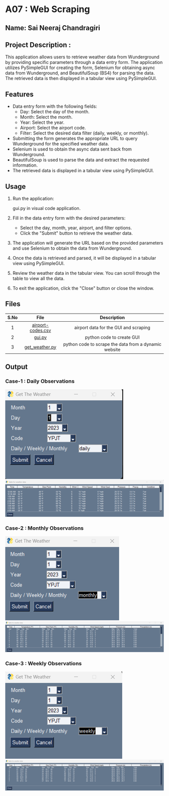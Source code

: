 # A07 : Web Scraping
## Name: Sai Neeraj Chandragiri
## Project Description :
This application allows users to retrieve weather data from Wunderground by providing specific parameters through a data entry form. The application utilizes PySimpleGUI for creating the form, Selenium for obtaining async data from Wunderground, and BeautifulSoup (BS4) for parsing the data. The retrieved data is then displayed in a tabular view using PySimpleGUI.

## Features

- Data entry form with the following fields:
  - Day: Select the day of the month.
  - Month: Select the month.
  - Year: Select the year.
  - Airport: Select the airport code.
  - Filter: Select the desired data filter (daily, weekly, or monthly).
- Submitting the form generates the appropriate URL to query Wunderground for the specified weather data.
- Selenium is used to obtain the async data sent back from Wunderground.
- BeautifulSoup is used to parse the data and extract the requested information.
- The retrieved data is displayed in a tabular view using PySimpleGUI.

## Usage

1. Run the application:


   gui.py  in visual code application.

2. Fill in the data entry form with the desired parameters:
   - Select the day, month, year, airport, and filter options.
   - Click the "Submit" button to retrieve the weather data.

3. The application will generate the URL based on the provided parameters and use Selenium to obtain the data from Wunderground.

4. Once the data is retrieved and parsed, it will be displayed in a tabular view using PySimpleGUI.

5. Review the weather data in the tabular view. You can scroll through the table to view all the data.

6. To exit the application, click the "Close" button or close the window.

## Files

| S.No  | File  | Description |    
| :---:   | :---: | :---: |
|    1  |  [airport-codes.csv](https://github.com/SaiNeeraj2503/4883-SoftwareTools-Neeraj/blob/main/Assignments/A07/airport-codes.csv)  | airport data for the GUI and scraping   |
| 2  | [gui.py](https://github.com/SaiNeeraj2503/4883-SoftwareTools-Neeraj/blob/main/Assignments/A07/gui.py)    | python code to create GUI   |
| 3  | [get_weather.py](https://github.com/SaiNeeraj2503/4883-SoftwareTools-Neeraj/blob/main/Assignments/A07/get_weather.py)    | python code to scrape the data from a dynamic website   |

## Output
### Case-1 : Daily Observations
![alt](https://github.com/SaiNeeraj2503/4883-SoftwareTools-Neeraj/blob/main/Assignments/A07/Output/Daily_Data%20Entry%20console.png)
![alt](https://github.com/SaiNeeraj2503/4883-SoftwareTools-Neeraj/blob/main/Assignments/A07/Output/Daily_Weather%20data%20Output.png)
### Case-2 : Monthly Observations
![alt](https://github.com/SaiNeeraj2503/4883-SoftwareTools-Neeraj/blob/main/Assignments/A07/Output/Monthly_Data%20Entry.png)
![alt](https://github.com/SaiNeeraj2503/4883-SoftwareTools-Neeraj/blob/main/Assignments/A07/Output/Montly_Weather%20data%20output.png)
### Case-3 : Weekly Observations
![alt](https://github.com/SaiNeeraj2503/4883-SoftwareTools-Neeraj/blob/main/Assignments/A07/Output/Weekly_Data%20Entry.png)
![alt](https://github.com/SaiNeeraj2503/4883-SoftwareTools-Neeraj/blob/main/Assignments/A07/Output/Weekly_Weather%20data%20output.png)



